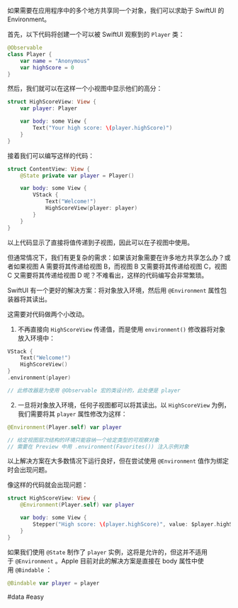 如果需要在应用程序中的多个地方共享同一个对象，我们可以求助于 SwiftUI 的 Environment。

首先，以下代码将创建一个可以被 SwiftUI 观察到的 `Player` 类：

```swift
@Observable
class Player {
    var name = "Anonymous"
    var highScore = 0
}
```

然后，我们就可以在这样一个小视图中显示他们的高分：

```swift
struct HighScoreView: View {
    var player: Player

    var body: some View {
        Text("Your high score: \(player.highScore)")
    }
}
```

接着我们可以编写这样的代码：

```swift
struct ContentView: View {
    @State private var player = Player()

    var body: some View {
        VStack {
            Text("Welcome!")
            HighScoreView(player: player)
        }
    }
}
```

以上代码显示了直接将值传递到子视图，因此可以在子视图中使用。

但通常情况下，我们有更复杂的需求：如果该对象需要在许多地方共享怎么办？或者如果视图 A 需要将其传递给视图 B，而视图 B 又需要将其传递给视图 C，视图 C 又需要将其传递给视图 D 呢？不难看出，这样的代码编写会非常繁琐。

SwiftUI 有一个更好的解决方案：将对象放入环境，然后用 `@Environment` 属性包装器将其读出。

这需要对代码做两个小改动。

1. 不再直接向 `HighScoreView` 传递值，而是使用 `environment()` 修改器将对象放入环境中：

```swift
VStack {
    Text("Welcome!")
    HighScoreView()
}
.environment(player)

// 此修改器是为使用 @Observable 宏的类设计的，此处便是 player
```

2. 一旦将对象放入环境，任何子视图都可以将其读出。以 `HighScoreView` 为例，我们需要将其 `player` 属性修改为这样：

```swift
@Environment(Player.self) var player

// 给定视图层次结构的环境只能容纳一个给定类型的可观察对象
// 需要在 Preview 中用 .environment(Favorites()) 注入示例对象
```

以上解决方案在大多数情况下运行良好，但在尝试使用 `@Environment` 值作为绑定时会出现问题。

像这样的代码就会出现问题：

```swift
struct HighScoreView: View {
    @Environment(Player.self) var player

    var body: some View {
        Stepper("High score: \(player.highScore)", value: $player.highScore)
    }
}
```

如果我们使用 `@State` 制作了 `player` 实例，这将是允许的，但这并不适用于 `@Environment` 。Apple 目前对此的解决方案是直接在 body 属性中使用 `@Bindable` ：

```swift
@Bindable var player = player
```

#data #easy 